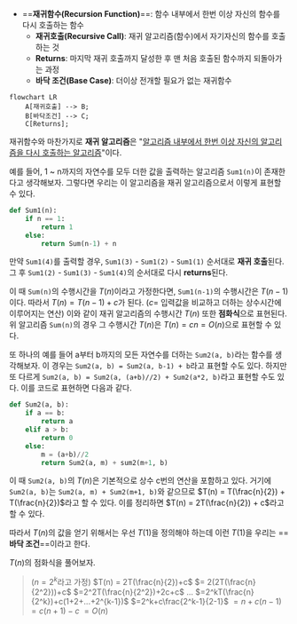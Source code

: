 - ==**재귀함수(Recursion Function)**==: 함수 내부에서 한번 이상 자신의 함수를 다시 호출하는 함수
	- **재귀호출(Recursive Call)**: 재귀 알고리즘(함수)에서 자기자신의 함수를 호출하는 것
	- **Returns**: 마지막 재귀 호출까지 달성한 후 맨 처음 호출된 함수까지 되돌아가는 과정
	- **바닥 조건(Base Case)**: 더이상 전개할 필요가 없는 재귀함수

```mermaid
flowchart LR
	A[재귀호출] --> B;
	B[바닥조건] --> C;
	C[Returns];
```

재귀함수와 마찬가지로 **재귀 알고리즘**은 "<u>알고리즘 내부에서 한번 이상 자신의 알고리즘을 다시 호출하는 알고리즘</u>"이다.

예를 들어,  1 ~ n까지의 자연수를 모두 더한 값을 출력하는 알고리즘 `Sum1(n)`이 존재한다고 생각해보자.
그렇다면 우리는 이 알고리즘을 재귀 알고리즘으로서 이렇게 표현할 수 있다.
```Python
def Sum1(n):
	if n == 1:
		return 1
	else:
		return Sum(n-1) + n
```

만약 `Sum1(4)`를 출력할 경우, `Sum1(3)` - `Sum1(2)` - `Sum1(1)` 순서대로 **재귀 호출**된다.
그 후 `Sum1(2)` - `Sum1(3)` - `Sum1(4)`의 순서대로 다시 **returns**된다.

이 때 `Sum(n)`의 수행시간을 $T(n)$이라고 가정한다면, `Sum1(n-1)`의 수행시간은 $T(n-1)$이다.
따라서 $T(n) = T(n-1) +c$가 된다. ($c =$ 입력값을 비교하고 더하는 상수시간에 이루어지는 연산)
이와 같이 재귀 알고리즘의 수행시간 $T(n)$ 또한 **점화식**으로 표현된다.
위 알고리즘 `Sum(n)`의 경우 그 수행시간 $T(n)$은 $T(n) = cn = O(n)$으로 표현할 수 있다.


또 하나의 예를 들어 a부터 b까지의 모든 자연수를 더하는 `Sum2(a, b)`라는 함수를 생각해보자.
이 경우는 `Sum2(a, b) = Sum2(a, b-1) + b`라고 표현할 수도 있다.
하지만 또 다르게 `Sum2(a, b) = Sum2(a, (a+b)//2) + Sum2(a*2, b)`라고 표현할 수도 있다.
이를 코드로 표현하면 다음과 같다.
```python
def Sum2(a, b):
	if a == b:
		return a
	elif a > b:
		return 0
	else:
		m = (a+b)//2
		return Sum2(a, m) + sum2(m+1, b)
```

이 때 `Sum2(a, b)`의 $T(n)$은 기본적으로 상수 c번의 연산을 포함하고 있다.
거기에 `Sum2(a, b)`는 `Sum2(a, m) + Sum2(m+1, b)`와 같으므로
$T(n) = T(\frac{n}{2}) + T(\frac{n}{2})$라고 할 수 있다.
이를 정리하면 $T(n) = 2T(\frac{n}{2}) + c$라고 할 수 있다.

따라서 $T(n)$의 값을 얻기 위해서는 우선 $T(1)$을 정의해야 하는데
이런 $T(1)$을 우리는 ==**바닥 조건**==이라고 한다.

$T(n)$의 점화식을 풀어보자.
>($n = 2^k$라고 가정)
>$T(n) = 2T(\frac{n}{2})+c$
>$= 2(2T(\frac{n}{2^2}))+c$
>$=2^2T(\frac{n}{2^2})+2c+c$
>$...$
>$=2^kT(\frac{n}{2^k})+c(1+2+...+2^{k-1})$
>$=2^k+c\frac{2^k-1}{2-1}$
>$=n+c(n-1)$
>$=c(n+1)-c$
>$=O(n)$
 

